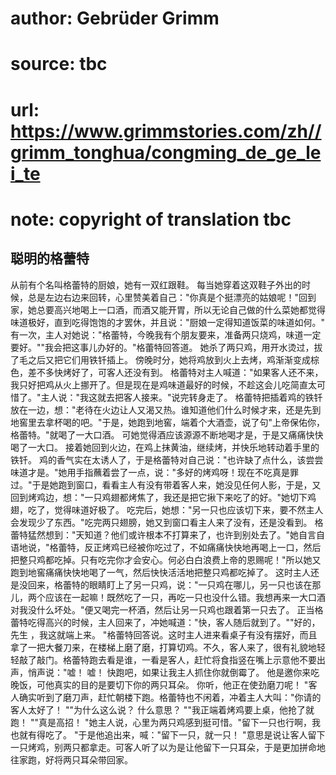 # author: Gebrüder Grimm
# source: tbc
# url: https://www.grimmstories.com/zh//grimm_tonghua/congming_de_ge_lei_te
# note: copyright of translation tbc

## 聪明的格蕾特 

从前有个名叫格蕾特的厨娘，她有一双红跟鞋。
每当她穿着这双鞋子外出的时候，总是左边右边来回转，心里赞美着自己："你真是个挺漂亮的姑娘呢！"回到家，她总要高兴地喝上一口酒，而酒又能开胃，所以无论自己做的什么菜她都觉得味道极好，直到吃得饱饱的才罢休，并且说："厨娘一定得知道饭菜的味道如何。"
有一次，主人对她说："格蕾特，今晚我有个朋友要来，准备两只烧鸡，味道一定要好。""我会把这事儿办好的。"格蕾特回答道。
她杀了两只鸡，用开水烫过，拔了毛之后又把它们用铁钎插上。
傍晚时分，她将鸡放到火上去烤，鸡渐渐变成棕色，差不多快烤好了，可客人还没有到。
格蕾特对主人喊道："如果客人还不来，我只好把鸡从火上挪开了。但是现在是鸡味道最好的时候，不趁这会儿吃简直太可惜了。"主人说："我这就去把客人接来。"说完转身走了。
格蕾特把插着鸡的铁钎放在一边，想："老待在火边让人又渴又热。谁知道他们什么时候才来，还是先到地窖里去拿杯喝的吧。"于是，她跑到地窖，端着个大酒壶，说了句"上帝保佑你，格蕾特。"就喝了一大口酒。
可她觉得酒应该源源不断地喝才是，于是又痛痛快快喝了一大口。
接着她回到火边，在鸡上抹黄油，继续烤，并快乐地转动着手里的铁钎。
鸡的香气实在太诱人了，于是格蕾特对自己说："也许缺了点什么，该尝尝味道才是。"她用手指蘸着尝了一点，说："多好的烤鸡呀！现在不吃真是罪过。"于是她跑到窗口，看看主人有没有带着客人来，她没见任何人影，于是，又回到烤鸡边，想："一只鸡翅都烤焦了，我还是把它揪下来吃了的好。"她切下鸡翅，吃了，觉得味道好极了。
吃完后，她想："另一只也应该切下来，要不然主人会发现少了东西。"吃完两只翅膀，她又到窗口看主人来了没有，还是没看到。
格蕾特猛然想到："天知道？他们或许根本不打算来了，也许到别处去了。"她自言自语地说，"格蕾特，反正烤鸡已经被你吃过了，不如痛痛快快地再喝上一口，然后把整只鸡都吃掉。只有吃完你才会安心。何必白白浪费上帝的恩赐呢！"所以她又跑到地窖痛痛快快地喝了一气，然后快快活活地把整只鸡都吃掉了。
这时主人还是没回来，格蕾特的眼睛盯上了另一只鸡，说："一只鸡在哪儿，另一只也该在那儿，两个应该在一起嘛！既然吃了一只，再吃一只也没什么错。我想再来一大口酒对我没什么坏处。"便又喝完一杯酒，然后让另一只鸡也跟着第一只去了。
正当格蕾特吃得高兴的时候，主人回来了，冲她喊道："快，客人随后就到了。""好的，先生
，我这就端上来。
"格蕾特回答说。这时主人进来看桌子有没有摆好，而且拿了一把大餐刀来，在楼梯上磨了磨，打算切鸡。不久，客人来了，很有礼貌地轻轻敲了敲门。格蕾特跑去看是谁，一看是客人，赶忙将食指竖在嘴上示意他不要出声，悄声说："嘘！
嘘！ 快跑吧，如果让我主人抓住你就倒霉了。
他是邀你来吃晚饭，可他真实的目的是要切下你的两只耳朵。
你听，他正在使劲磨刀呢！
"客人确实听到了磨刀声，赶忙朝楼下跑。格蕾特也不闲着，冲着主人大叫："你请的客人太好了！
""为什么这么说？ 什么意思？ ""我正端着烤鸡要上桌，他抢了就跑！
""真是高招！
"她主人说，心里为两只鸡感到挺可惜。"留下一只也行啊，我也就有得吃了。
"于是他追出来，喊："留下一只，就一只！
"意思是说让客人留下一只烤鸡，别两只都拿走。可客人听了以为是让他留下一只耳朵，于是更加拼命地往家跑，好将两只耳朵带回家。
